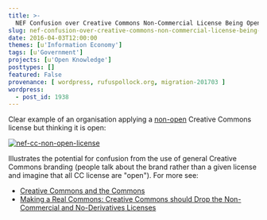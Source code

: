 ```yaml
---
title: >-
  NEF Confusion over Creative Commons Non-Commercial License Being Open
slug: nef-confusion-over-creative-commons-non-commercial-license-being-open
date: 2016-04-03T12:00:00
themes: [u'Information Economy']
tags: [u'Government']
projects: [u'Open Knowledge']
posttypes: []
featured: False
provenance: [ wordpress, rufuspollock.org, migration-201703 ]
wordpress:
  - post_id: 1938
---
```


Clear example of an organisation applying a [non-open][od] Creative Commons license but thinking it is open:

<a href="http://rufuspollock.org/wp-content/uploads/2016/04/nef-cc-non-open-license.png" rel="attachment wp-att-1937"><img src="http://rufuspollock.org/wp-content/uploads/2016/04/nef-cc-non-open-license.png" alt="nef-cc-non-open-license" class="alignnone size-large wp-image-1937" /></a>

Illustrates the potential for confusion from the use of general Creative Commons branding (people talk about the brand rather than a given license and imagine that all CC license are "open"). For more see:

* [Creative Commons and the Commons](http://rufuspollock.org/2011/04/12/creative-commons-and-the-commons/)
* [Making a Real Commons: Creative Commons should Drop the Non-Commercial and No-Derivatives Licenses](http://blog.okfn.org/2012/10/04/making-a-real-commons-creative-commons-should-drop-the-non-commercial-and-no-derivatives-licenses/)

[od]: http://opendefinition.org/

